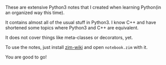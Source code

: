 These are extensive Python3 notes that I created when learning Python(in an organized way this time).

It contains almost all of the usual stuff in Python3. I know C++ and have shortened some topics where Python3 and C++ are equivalent.

It does not cover things like meta-classes or decorators, yet.

To use the notes, just install [zim-wiki](https://zim-wiki.org/index.html) and open `notebook.zim` with it.

You are good to go!
